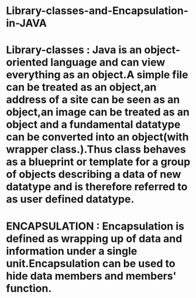# Library-classes-and-Encapsulation-in-JAVA
# Library-classes : Java is an object-oriented language and can view everything as an object.A simple file can be treated as an object,an address of a site can be seen as an object,an image can be treated as an object and a fundamental datatype can be converted into an object(with wrapper class.).Thus class behaves as a blueprint or template for a group of objects describing a data of new datatype and is therefore referred to as user defined datatype.
# ENCAPSULATION : Encapsulation is defined as wrapping up of data and information under a single unit.Encapsulation can be used to hide data members and members' function.
